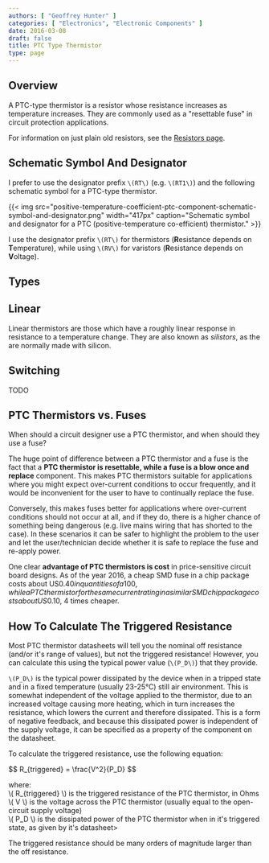 ```yaml
---
authors: [ "Geoffrey Hunter" ]
categories: [ "Electronics", "Electronic Components" ]
date: 2016-03-08
draft: false
title: PTC Type Thermistor
type: page
---
```


## Overview

A PTC-type thermistor is a resistor whose resistance increases as temperature increases. They are commonly used as a "resettable fuse" in circuit protection applications.

For information on just plain old resistors, see the [Resistors page](/electronics/components/resistors).

## Schematic Symbol And Designator

I prefer to use the designator prefix `\(RT\)` (e.g. `\(RT1\)`) and the following schematic symbol for a PTC-type thermistor. 

{{< img src="positive-temperature-coefficient-ptc-component-schematic-symbol-and-designator.png" width="417px" caption="Schematic symbol and designator for a PTC (positive-temperature co-efficient) thermistor."  >}}

I use the designator prefix `\(RT\)` for thermistors (**R**esistance depends on **T**emperature), while using `\(RV\)` for varistors (**R**esistance depends on **V**oltage).

## Types

## Linear

Linear thermistors are those which have a roughly linear response in resistance to a temperature change. They are also known as _silistors_, as the are normally made with silicon.

## Switching

TODO

## PTC Thermistors vs. Fuses

When should a circuit designer use a PTC thermistor, and when should they use a fuse?

The huge point of difference between a PTC thermistor and a fuse is the fact that a **PTC thermistor is resettable, while a fuse is a blow once and replace** component. This makes PTC thermistors suitable for applications where you might expect over-current conditions to occur frequently, and it would be inconvenient for the user to have to continually replace the fuse.

Conversely, this makes fuses better for applications where over-current conditions should not occur at all, and if they do, there is a higher chance of something being dangerous (e.g. live mains wiring that has shorted to the case). In these scenarios it can be safer to highlight the problem to the user and let the user/technician decide whether it is safe to replace the fuse and re-apply power.

One clear **advantage of PTC thermistors is cost** in price-sensitive circuit board designs. As of the year 2016, a cheap SMD fuse in a chip package costs about US$0.40 in quantities of a 100, while a PTC thermistor for the same current rating in a similar SMD chip package costs about US$0.10, 4 times cheaper.

## How To Calculate The Triggered Resistance

Most PTC thermistor datasheets will tell you the nominal off resistance (and/or it's range of values), but not the triggered resistance! However, you can calculate this using the typical power value (`\(P_D\)`) that they provide.

`\(P_D\)` is the typical power dissipated by the device when in a tripped state and in a fixed temperature (usually 23-25°C) still air environment. This is somewhat independent of the voltage applied to the thermistor, due to an increased voltage causing more heating, which in turn increases the resistance, which lowers the current and therefore dissipated. This is a form of negative feedback, and because this dissipated power is independent of the supply voltage, it can be specified as a property of the component on the datasheet.

To calculate the triggered resistance, use the following equation:

<div>$$ R_{triggered} = \frac{V^2}{P_D} $$</div>

<p class="centered">
    where:<br>
    \( R_{triggered} \) is the triggered resistance of the PTC thermistor, in Ohms<br>
    \( V \) is the voltage across the PTC thermistor (usually equal to the open-circuit supply voltage)<br>
    \( P_D \) is the dissipated power of the PTC thermistor when in it's triggered state, as given by it's datasheet><br>
</p>

The triggered resistance should be many orders of magnitude larger than the off resistance.

